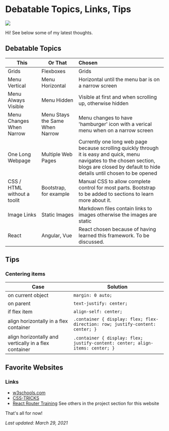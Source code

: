 # Debatable Topics, Links, Tips
![](https://i.imgur.com/8sjxvAT.jpg)

Hi! See below some of my latest thoughts.



## Debatable Topics
| This                     | Or That                         | Chosen                                                                                                                                                                                          |
| ------------------------ | ------------------------------- |:----------------------------------------------------------------------------------------------------------------------------------------------------------------------------------------------- |
| Grids                    | Flexboxes                       | Grids                                                                                                                                                                                           |
| Menu Vertical            | Menu Horizontal                 | Horizontal until the menu bar is on a narrow screen                                                                                                                                             |
| Menu Always Visible      | Menu Hidden                     | Visible at first and when scrolling up, otherwise hidden                                                                                                                                        |
| Menu Changes When Narrow | Menu Stays the Same When Narrow | Menu changes to have 'hamburger' icon with a verical menu when on a narrow screen                                                                                                               |
| One Long Webpage         | Multiple Web Pages              | Currently one long web page because scrolling quickly through it is easy and quick, menu navigates to the chosen section, blogs are closed by default to hide details until chosen to be opened |
| CSS / HTML without a toolit    | Bootstrap, for example                       | Manual CSS to allow complete control for most parts.  Bootstrap to be added to sections to learn more about it.                                                                                                                                                            |
| Image Links              | Static Images                   | Markdown files contain links to images otherwise the images are static                                                                                                                          |
| React         | Angular, Vue                   | React chosen because of having learned this framework.  To be discussed.                                                                                                                          |

## Tips
### Centering items
| Case                                                  | Solution                                                                      |
| ----------------------------------------------------- | ----------------------------------------------------------------------------- |
| on current object                                     | `margin: 0 auto;`                                                             |
| on parent                                             | `text-justify: center;`                                                       |
| if flex item                                          | `align-self: center;`                                                         |
| align horizontally in a flex container                | `.container { display: flex; flex-direction: row; justify-content: center; }` |
| align horizontally and vertically in a flex container | `.container { display: flex; justify-content: center; align-items: center; }` |

## Favorite Websites
### Links
* [w3schools.com](https://www.w3schools.com/)
* [CSS-TRICKS](https://css-tricks.com/)
* [React Router Training](https://reactrouter.com/web/guides/quick-start)
See others in the project section for this website

That's all for now!

*Last updated: March 29, 2021*
